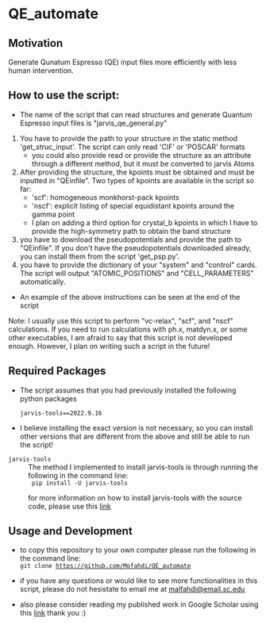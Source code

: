 # QE_automate
## Motivation
Generate Qunatum Espresso (QE) input files more efficiently with less human intervention.
## How to use the script:
* The name of the script that can read structures and generate Quantum Espresso input files is "jarvis_qe_general.py"
1. You have to provide the path to your structure in the static method 'get_struc_input'. The script can only read 'CIF' or 'POSCAR' formats 
   * you could also provide read or provide the structure as an attribute through a different method, but it must be converted to jarvis Atoms 
2. After providing the structure, the kpoints must be obtained and must be inputted in "QEinfile". Two types of kpoints are available in the script so far:
   * 'scf': homogeneous monkhorst-pack kpoints
   * 'nscf': explicit listing of special equidistant kpoints around the gamma point
   * I plan on adding a third option for crystal_b kpoints in which I have to provide the high-symmetry path to obtain the band structure
3. you have to download the pseudopotentials and provide the path to "QEinfile". If you don't have the pseudopotentials downloaded already, you can install them from the script 'get_psp.py'.
4. you have to provide the dictionary of your "system" and "control" cards. The script will output "ATOMIC_POSITIONS" and "CELL_PARAMETERS" automatically.

* An example of the above instructions can be seen at the end of the script

Note: I usually use this script to perform "vc-relax", "scf", and "nscf" calculations. If you need to run calculations with ph.x, matdyn.x, or some other executables, I am afraid to say that this script is not developed enough. However, I plan on writing such a script in the future!

## Required Packages
* The script assumes that you had previously installed the following python packages <br />
<code> jarvis-tools==2022.9.16</code><br />

* I believe installing the exact version is not necessary, so you can install other versions that are different from the above and still be able to run the script!

<dl>
<dt><code>jarvis-tools</code></dt>
<dd>The method I implemented to install jarvis-tools is through running the following in the command line:<br />
<code> pip install -U jarvis-tools </code>

for more information on how to install jarvis-tools with the source code, please use this [link](https://github.com/usnistgov/jarvis)</dd>
</dl>

## Usage and Development
* to copy this repository to your own computer please run the following in the command line: <br />
<code>git clone https://github.com/Mofahdi/QE_automate </code>

* if you have any questions or would like to see more functionalities in this script, please do not hesistate to email me at malfahdi@email.sc.edu
* also please consider reading my published work in Google Scholar using this [link](https://scholar.google.com/citations?user=5tkWy4AAAAAJ&hl=en&oi=ao) thank you :)
